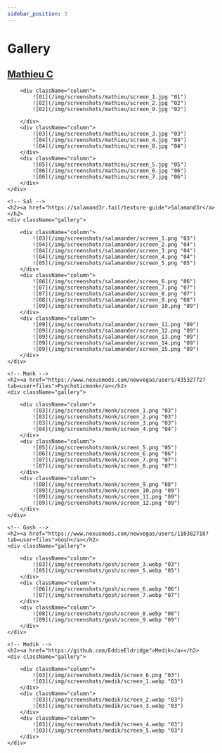```yaml
---
sidebar_position: 3
---
```


# Gallery

<div>
    <!-- Mathieu -->
    <h2><a href="https://github.com/mchaptel">Mathieu C</a></h2>
    <div className="gallery">

        <div className="column">
            ![01](/img/screenshots/mathieu/screen_1.jpg "01")
            ![02](/img/screenshots/mathieu/screen_2.jpg "02")
            ![02](/img/screenshots/mathieu/screen_9.jpg "02")

        </div>
        <div className="column">
            ![03](/img/screenshots/mathieu/screen_3.jpg "03")
            ![04](/img/screenshots/mathieu/screen_4.jpg "04")
            ![04](/img/screenshots/mathieu/screen_8.jpg "04")
        </div>
        <div className="column">
            ![05](/img/screenshots/mathieu/screen_5.jpg "05")
            ![06](/img/screenshots/mathieu/screen_6.jpg "06")
            ![06](/img/screenshots/mathieu/screen_7.jpg "06")
        </div>
    </div>

    <!-- Sal -->
    <h2><a href="https://salamand3r.fail/texture-guide">Salamand3r</a></h2>
    <div className="gallery">

        <div className="column">
            ![03](/img/screenshots/salamander/screen_1.png "03")
            ![04](/img/screenshots/salamander/screen_2.png "04")
            ![04](/img/screenshots/salamander/screen_3.png "04")
            ![04](/img/screenshots/salamander/screen_4.png "04")
            ![05](/img/screenshots/salamander/screen_5.png "05")
        </div>
        <div className="column">
            ![06](/img/screenshots/salamander/screen_6.png "06")
            ![07](/img/screenshots/salamander/screen_7.png "07")
            ![07](/img/screenshots/salamander/screen_8.png "07")
            ![08](/img/screenshots/salamander/screen_9.png "08")
            ![09](/img/screenshots/salamander/screen_10.png "09")
        </div>
        <div className="column">
            ![09](/img/screenshots/salamander/screen_11.png "09")
            ![09](/img/screenshots/salamander/screen_12.png "09")
            ![09](/img/screenshots/salamander/screen_13.png "09")
            ![09](/img/screenshots/salamander/screen_14.png "09")
            ![09](/img/screenshots/salamander/screen_15.png "09")
        </div>
    </div>

    <!-- Monk -->
    <h2><a href="https://www.nexusmods.com/newvegas/users/43532772?tab=user+files">Psychoticmonk</a></h2>
    <div className="gallery">

        <div className="column">
            ![03](/img/screenshots/monk/screen_1.png "03")
            ![03](/img/screenshots/monk/screen_2.png "03")
            ![03](/img/screenshots/monk/screen_3.png "03")
            ![04](/img/screenshots/monk/screen_4.png "04")
        </div>
        <div className="column">
            ![05](/img/screenshots/monk/screen_5.png "05")
            ![06](/img/screenshots/monk/screen_6.png "06")
            ![07](/img/screenshots/monk/screen_7.png "07")
            ![07](/img/screenshots/monk/screen_8.png "07")
        </div>
        <div className="column">
            ![08](/img/screenshots/monk/screen_9.png "08")
            ![09](/img/screenshots/monk/screen_10.png "09")
            ![09](/img/screenshots/monk/screen_11.png "09")
            ![09](/img/screenshots/monk/screen_12.png "09")
        </div>
    </div>

    <!-- Gosh -->
    <h2><a href="https://www.nexusmods.com/newvegas/users/110382718?tab=user+files">Gosh</a></h2>
    <div className="gallery">

        <div className="column">
            ![03](/img/screenshots/gosh/screen_3.webp "03")
            ![05](/img/screenshots/gosh/screen_5.webp "05")
        </div>
        <div className="column">
            ![06](/img/screenshots/gosh/screen_6.webp "06")
            ![07](/img/screenshots/gosh/screen_7.webp "07")
        </div>
        <div className="column">
            ![08](/img/screenshots/gosh/screen_8.webp "08")
            ![09](/img/screenshots/gosh/screen_9.webp "09")
        </div>
    </div>

    <!-- Medik -->
    <h2><a href="https://github.com/EddieEldridge">Medik</a></h2>
    <div className="gallery">

        <div className="column">
            ![03](/img/screenshots/medik/screen_6.png "03")
            ![03](/img/screenshots/medik/screen_1.webp "03")
        </div>
        <div className="column">
            ![03](/img/screenshots/medik/screen_2.webp "03")
            ![03](/img/screenshots/medik/screen_3.webp "03")
        </div>
        <div className="column">
            ![03](/img/screenshots/medik/screen_4.webp "03")
            ![03](/img/screenshots/medik/screen_5.webp "03")
        </div>
    </div>
</div>
